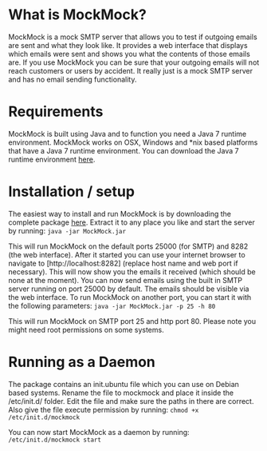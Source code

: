 What is MockMock?
=================

MockMock is a mock SMTP server that allows you to test if outgoing emails are sent and what they look like. It provides a web interface that displays which emails were sent and shows you what the contents of those emails are. If you use MockMock you can be sure that your outgoing emails will not reach customers or users by accident. It really just is a mock SMTP server and has no email sending functionality.


Requirements
============

MockMock is built using Java and to function you need a Java 7 runtime environment. MockMock works on OSX, Windows and *nix based platforms that have a Java 7 runtime environment. You can download the Java 7 runtime environment [here](http://www.oracle.com/technetwork/java/javase/downloads/java-se-jre-7-download-432155.html).


Installation / setup
====================

The easiest way to install and run MockMock is by downloading the complete package [here](https://github.com/downloads/koku/MockMock/MockMock.zip). Extract it to any place you like and start the server by running:
`java -jar MockMock.jar`

This will run MockMock on the default ports 25000 (for SMTP) and 8282 (the web interface). After it started you can use your internet browser to navigate to [http://localhost:8282] (replace host name and web port if necessary). This will now show you the emails it received (which should be none at the moment). You can now send emails using the built in SMTP server running on port 25000 by default. The emails should be visible via the web interface. To run MockMock on another port, you can start it with the following parameters:
`java -jar MockMock.jar -p 25 -h 80`

This will run MockMock on SMTP port 25 and http port 80. Please note you might need root permissions on some systems.


Running as a Daemon
===================

The package contains an init.ubuntu file which you can use on Debian based systems. Rename the file to mockmock and place it inside the /etc/init.d/ folder. Edit the file and make sure the paths in there are correct. Also give the file execute permission by running:
`chmod +x /etc/init.d/mockmock`

You can now start MockMock as a daemon by running:
`/etc/init.d/mockmock start`